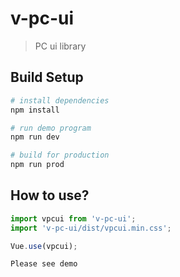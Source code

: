 # v-pc-ui

> PC ui library

## Build Setup

``` bash
# install dependencies
npm install

# run demo program
npm run dev

# build for production
npm run prod
```

## How to use?

``` javascript
import vpcui from 'v-pc-ui';
import 'v-pc-ui/dist/vpcui.min.css';

Vue.use(vpcui);
```

```
Please see demo
```
